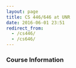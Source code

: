 ```yaml
---
layout: page
title: CS 446/646 at UNR
date: 2016-06-01 23:51
redirect_from:
  - /cs446/
  - /cs646/
---
```


### Course Information
